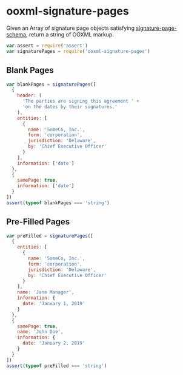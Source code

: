 # ooxml-signature-pages

Given an Array of signature page objects satisfying [signature-page-schema](https://www.npmjs.com/package/signature-page-schema), return a string of OOXML markup.

```javascript
var assert = require('assert')
var signaturePages = require('ooxml-signature-pages')
```

## Blank Pages

```javascript
var blankPages = signaturePages([
  {
    header: (
      'The parties are signing this agreement ' +
      'on the dates by their signatures.'
    ),
    entities: [
      {
        name: 'SomeCo, Inc.',
        form: 'corporation',
        jurisdiction: 'Delaware',
        by: 'Chief Executive Officer'
      }
    ],
    information: ['date']
  },
  {
    samePage: true,
    information: ['date']
  }
])
assert(typeof blankPages === 'string')
```

## Pre-Filled Pages

```javascript
var preFilled = signaturePages([
  {
    entities: [
      {
        name: 'SomeCo, Inc.',
        form: 'corporation',
        jurisdiction: 'Delaware',
        by: 'Chief Executive Officer'
      }
    ],
    name: 'Jane Manager',
    information: {
      date: 'January 1, 2019'
    }
  },
  {
    samePage: true,
    name: 'John Doe',
    information: {
      date: 'January 2, 2019'
    }
  }
])
assert(typeof preFilled === 'string')
```
